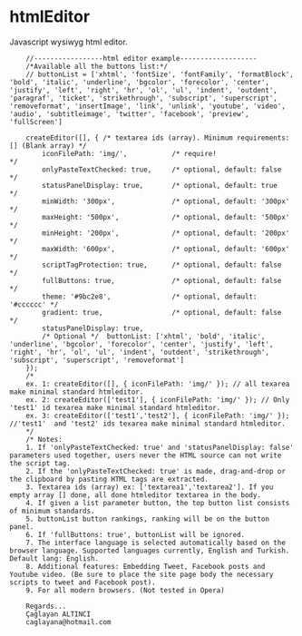 
# htmlEditor
Javascript wysiwyg html editor.

        //-----------------html editor example-------------------
        /*Available all the buttons list:*/
        // buttonList = ['xhtml', 'fontSize', 'fontFamily', 'formatBlock', 'bold', 'italic', 'underline', 'bgcolor', 'forecolor', 'center', 'justify', 'left', 'right', 'hr', 'ol', 'ul', 'indent', 'outdent', 'paragraf', 'ticket', 'strikethrough', 'subscript', 'superscript', 'removeformat', 'insertImage', 'link', 'unlink', 'youtube', 'video', 'audio', 'subtitleimage', 'twitter', 'facebook', 'preview', 'fullScreen']

        createEditor([], { /* textarea ids (array). Minimum requirements: [] (Blank array) */
            iconFilePath: 'img/',           /* require!                     */
            onlyPasteTextChecked: true,     /* optional, default: false     */
            statusPanelDisplay: true,       /* optional, default: true      */
            minWidth: '300px',              /* optional, default: '300px'   */
            maxHeight: '500px',             /* optional, default: '500px'   */
            minHeight: '200px',             /* optional, default: '200px'   */
            maxWidth: '600px',              /* optional, default: '600px'   */
            scriptTagProtection: true,      /* optional, default: false     */
            fullButtons: true,              /* optional, default: false     */
            theme: '#9bc2e8',               /* optional, default: '#cccccc' */
            gradient: true,                 /* optional, default: false     */
            statusPanelDisplay: true,
            /* Optional */  buttonList: ['xhtml', 'bold', 'italic', 'underline', 'bgcolor', 'forecolor', 'center', 'justify', 'left', 'right', 'hr', 'ol', 'ul', 'indent', 'outdent', 'strikethrough', 'subscript', 'superscript', 'removeformat']
        });
        /*
        ex. 1: createEditor([], { iconFilePath: 'img/' }); // all texarea make minimal standard htmleditor.
        ex. 2: createEditor(['test1'], { iconFilePath: 'img/' }); // Only 'test1' id texarea make minimal standard htmleditor.
        ex. 3: createEditor(['test1','test2'], { iconFilePath: 'img/' }); //'test1'  and 'test2' ids texarea make minimal standard htmleditor.
        */
        /* Notes:
        1. If 'onlyPasteTextChecked: true' and 'statusPanelDisplay: false' parameters used together, users never the HTML source can not write the script tag.
        2. If the 'onlyPasteTextChecked: true' is made, drag-and-drop or the clipboard by pasting HTML tags are extracted.
        3. Textarea ids (array) ex: ['textarea1','textarea2']. If you empty array [] done, all done htmleditor textarea in the body.
        4. If given a list parameter button, the top button list consists of minimum standards.
        5. buttonList button rankings, ranking will be on the button panel.
        6. If 'fullButtons: true', buttonList will be ignored.
        7. The interface language is selected automatically based on the browser language. Supported languages currently, English and Turkish. Default lang: English.
        8. Additional features: Embedding Tweet, Facebook posts and Youtube video. (Be sure to place the site page body the necessary scripts to tweet and Facebook post).
        9. For all modern browsers. (Not tested in Opera)

        Regards...
        Çağlayan ALTINCI
        caglayana@hotmail.com
